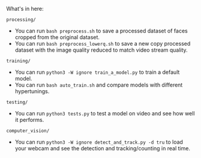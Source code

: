 What's in here:

`processing/`
- You can run `bash preprocess.sh` to save a processed dataset of faces cropped from the original dataset.
- You can run `bash preprocess_lowerq.sh` to save a new copy processed dataset with the image quality reduced to match video stream quality.

`training/`
- You can run `python3 -W ignore train_a_model.py` to train a default model.
- You can run `bash auto_train.sh` and compare models with different hypertunings.

`testing/`
- You can run `python3 tests.py` to test a model on video and see how well it performs.

`computer_vision/`
- You can run `python3 -W ignore detect_and_track.py -d tru` to load your webcam and see the detection and tracking/counting in real time.


